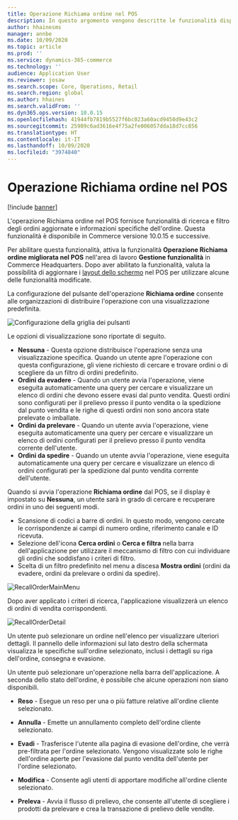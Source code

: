 ```yaml
---
title: Operazione Richiama ordine nel POS
description: In questo argomento vengono descritte le funzionalità disponibili per le pagine Richiama ordine nel POS.
author: hhainesms
manager: annbe
ms.date: 10/09/2020
ms.topic: article
ms.prod: ''
ms.service: dynamics-365-commerce
ms.technology: ''
audience: Application User
ms.reviewer: josaw
ms.search.scope: Core, Operations, Retail
ms.search.region: global
ms.author: hhaines
ms.search.validFrom: ''
ms.dyn365.ops.version: 10.0.15
ms.openlocfilehash: 41944fb7819b5527f6bc023a60acd9450d9e43c2
ms.sourcegitcommit: 25909c6ad3616e4f75a2fe006057dda18d7cc856
ms.translationtype: HT
ms.contentlocale: it-IT
ms.lasthandoff: 10/09/2020
ms.locfileid: "3974840"
---
```

# <a name="recall-order-operation-in-pos"></a>Operazione Richiama ordine nel POS

[!include [banner](includes/banner.md)]

L'operazione Richiama ordine nel POS fornisce funzionalità di ricerca e filtro degli ordini aggiornate e informazioni specifiche dell'ordine. Questa funzionalità è disponibile in Commerce versione 10.0.15 e successive.

Per abilitare questa funzionalità, attiva la funzionalità **Operazione Richiama ordine migliorata nel POS** nell'area di lavoro **Gestione funzionalità** in Commerce Headquarters. Dopo aver abilitato la funzionalità, valuta la possibilità di aggiornare i [layout dello schermo](pos-screen-layouts.md) nel POS per utilizzare alcune delle funzionalità modificate.

La configurazione del pulsante dell'operazione **Richiama ordine** consente alle organizzazioni di distribuire l'operazione con una visualizzazione predefinita.

![Configurazione della griglia dei pulsanti](media/recallorderbuttongrid.png)

Le opzioni di visualizzazione sono riportate di seguito.
- **Nessuna** - Questa opzione distribuisce l'operazione senza una visualizzazione specifica. Quando un utente apre l'operazione con questa configurazione, gli viene richiesto di cercare e trovare ordini o di scegliere da un filtro di ordini predefinito.
- **Ordini da evadere** - Quando un utente avvia l'operazione, viene eseguita automaticamente una query per cercare e visualizzare un elenco di ordini che devono essere evasi dal punto vendita. Questi ordini sono configurati per il prelievo presso il punto vendita o la spedizione dal punto vendita e le righe di questi ordini non sono ancora state prelevate o imballate.
- **Ordini da prelevare** - Quando un utente avvia l'operazione, viene eseguita automaticamente una query per cercare e visualizzare un elenco di ordini configurati per il prelievo presso il punto vendita corrente dell'utente.
- **Ordini da spedire** - Quando un utente avvia l'operazione, viene eseguita automaticamente una query per cercare e visualizzare un elenco di ordini configurati per la spedizione dal punto vendita corrente dell'utente.

Quando si avvia l'operazione **Richiama ordine** dal POS, se il display è impostato su **Nessuna**, un utente sarà in grado di cercare e recuperare ordini in uno dei seguenti modi.
- Scansione di codici a barre di ordini. In questo modo, vengono cercate le corrispondenze ai campi di numero ordine, riferimento canale e ID ricevuta.
- Selezione dell'icona **Cerca ordini** o **Cerca e filtra** nella barra dell'applicazione per utilizzare il meccanismo di filtro con cui individuare gli ordini che soddisfano i criteri di filtro.
- Scelta di un filtro predefinito nel menu a discesa **Mostra ordini** (ordini da evadere, ordini da prelevare o ordini da spedire).

![RecallOrderMainMenu](media/recallordermain.png)

Dopo aver applicato i criteri di ricerca, l'applicazione visualizzerà un elenco di ordini di vendita corrispondenti.

![RecallOrderDetail](media/orderrecalldetail.png)

Un utente può selezionare un ordine nell'elenco per visualizzare ulteriori dettagli. Il pannello delle informazioni sul lato destro della schermata visualizza le specifiche sull'ordine selezionato, inclusi i dettagli su riga dell'ordine, consegna e evasione.

Un utente può selezionare un'operazione nella barra dell'applicazione. A seconda dello stato dell'ordine, è possibile che alcune operazioni non siano disponibili.

- **Reso** - Esegue un reso per una o più fatture relative all'ordine cliente selezionato.

- **Annulla** - Emette un annullamento completo dell'ordine cliente selezionato.

- **Evadi** - Trasferisce l'utente alla pagina di evasione dell'ordine, che verrà pre-filtrata per l'ordine selezionato. Vengono visualizzate solo le righe dell'ordine aperte per l'evasione dal punto vendita dell'utente per l'ordine selezionato.

- **Modifica** - Consente agli utenti di apportare modifiche all'ordine cliente selezionato.

- **Preleva** - Avvia il flusso di prelievo, che consente all'utente di scegliere i prodotti da prelevare e crea la transazione di prelievo delle vendite.
